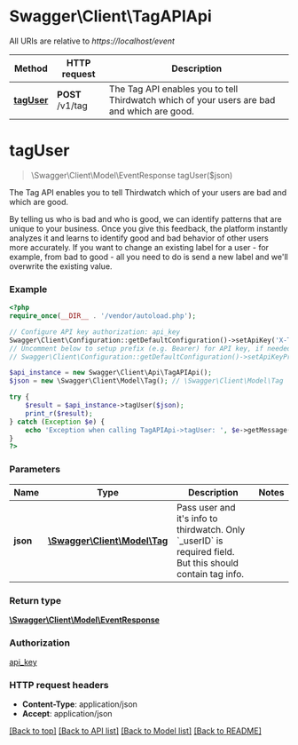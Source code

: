 # Swagger\Client\TagAPIApi

All URIs are relative to *https://localhost/event*

Method | HTTP request | Description
------------- | ------------- | -------------
[**tagUser**](TagAPIApi.md#tagUser) | **POST** /v1/tag | The Tag API enables you to tell Thirdwatch which of your users are bad and which are good.


# **tagUser**
> \Swagger\Client\Model\EventResponse tagUser($json)

The Tag API enables you to tell Thirdwatch which of your users are bad and which are good.

By telling us who is bad and who is good, we can identify patterns that are unique to your business. Once you give this feedback, the platform instantly analyzes it and learns to identify good and bad behavior of other users more accurately. If you want to change an existing label for a user - for example, from bad to good - all you need to do is send a new label and we'll overwrite the existing value.

### Example
```php
<?php
require_once(__DIR__ . '/vendor/autoload.php');

// Configure API key authorization: api_key
Swagger\Client\Configuration::getDefaultConfiguration()->setApiKey('X-THIRDWATCH-API-KEY', 'YOUR_API_KEY');
// Uncomment below to setup prefix (e.g. Bearer) for API key, if needed
// Swagger\Client\Configuration::getDefaultConfiguration()->setApiKeyPrefix('X-THIRDWATCH-API-KEY', 'Bearer');

$api_instance = new Swagger\Client\Api\TagAPIApi();
$json = new \Swagger\Client\Model\Tag(); // \Swagger\Client\Model\Tag | Pass user and it's info to thirdwatch. Only `_userID` is required field. But this should contain tag info.

try {
    $result = $api_instance->tagUser($json);
    print_r($result);
} catch (Exception $e) {
    echo 'Exception when calling TagAPIApi->tagUser: ', $e->getMessage(), PHP_EOL;
}
?>
```

### Parameters

Name | Type | Description  | Notes
------------- | ------------- | ------------- | -------------
 **json** | [**\Swagger\Client\Model\Tag**](../Model/Tag.md)| Pass user and it&#39;s info to thirdwatch. Only &#x60;_userID&#x60; is required field. But this should contain tag info. |

### Return type

[**\Swagger\Client\Model\EventResponse**](../Model/EventResponse.md)

### Authorization

[api_key](../../README.md#api_key)

### HTTP request headers

 - **Content-Type**: application/json
 - **Accept**: application/json

[[Back to top]](#) [[Back to API list]](../../README.md#documentation-for-api-endpoints) [[Back to Model list]](../../README.md#documentation-for-models) [[Back to README]](../../README.md)

